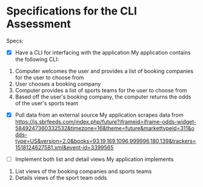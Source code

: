 # Specifications for the CLI Assessment

Specs:
- [x] Have a CLI for interfacing with the application
My application contains the following CLI:
1) Computer welcomes the user and provides a list of booking companies for the user to choose from
2) User chooses a booking company
3) Computer provides a list of sports teams for the user to choose from
4) Based off the user's booking company, the computer returns the odds of the user's sports team

- [X] Pull data from an external source
My application scrapes data from https://js.sbrfeeds.com/index.php/future?iframeid=iframe-odds-widget-5849247360332532&timezone=16&theme=future&markettypeid=311&odds-type=US&version=2.0&books=93,19,169,1096,999996,180,139&trackers=1518124627581.xml&event-id=3399565

- [ ] Implement both list and detail views
My application implements
1) List views of the booking companies and sports teams
2) Details views of the sport team odds
